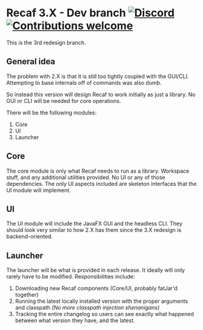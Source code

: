 # Recaf 3.X - Dev branch [![Discord](https://img.shields.io/discord/443258489146572810.svg?label=&logo=discord&logoColor=ffffff&color=7389D8&labelColor=6A7EC2)](https://discord.gg/Bya5HaA) [![Contributions welcome](https://img.shields.io/badge/contributions-welcome-brightgreen.svg?style=flat)](CONTRIBUTING.md)

This is the 3rd redesign branch.

## General idea

The problem with 2.X is that it is still too tightly coupled with the GUI/CLI. Attempting to base internals off of commands was also dumb.

So instead this version will design Recaf to work initially as just a library. No GUI or CLI will be needed for core operations.

There will be the following modules:

1. Core
2. UI
3. Launcher

## Core

The core module is only what Recaf needs to run as a library. Workspace stuff, and any additional utilities provided. No UI or any of those dependencies. 
The only UI aspects included are skeleton interfaces that the UI module will implement.

## UI

The UI module will include the JavaFX GUI and the headless CLI. They should look very similar to how 2.X has them since the 3.X redesign is backend-oriented.

## Launcher

The launcher will be what is provided in each release. It ideally will only rarely have to be modified. Responsibilities include:

1. Downloading new Recaf components (Core/UI, probably fatJar'd together)
2. Running the latest locally installed version with the proper arguments and classpath _(No more classpath injection shenanigans)_
3. Tracking the entire changelog so users can see exactly what happened between what version they have, and the latest.